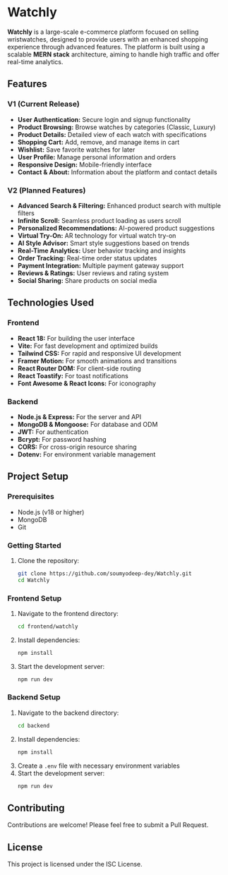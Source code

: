 # Watchly

**Watchly** is a large-scale e-commerce platform focused on selling wristwatches, designed to provide users with an enhanced shopping experience through advanced features. The platform is built using a scalable **MERN stack** architecture, aiming to handle high traffic and offer real-time analytics.

## Features

### V1 (Current Release)
- **User Authentication:** Secure login and signup functionality
- **Product Browsing:** Browse watches by categories (Classic, Luxury)
- **Product Details:** Detailed view of each watch with specifications
- **Shopping Cart:** Add, remove, and manage items in cart
- **Wishlist:** Save favorite watches for later
- **User Profile:** Manage personal information and orders
- **Responsive Design:** Mobile-friendly interface
- **Contact & About:** Information about the platform and contact details

### V2 (Planned Features)
- **Advanced Search & Filtering:** Enhanced product search with multiple filters
- **Infinite Scroll:** Seamless product loading as users scroll
- **Personalized Recommendations:** AI-powered product suggestions
- **Virtual Try-On:** AR technology for virtual watch try-on
- **AI Style Advisor:** Smart style suggestions based on trends
- **Real-Time Analytics:** User behavior tracking and insights
- **Order Tracking:** Real-time order status updates
- **Payment Integration:** Multiple payment gateway support
- **Reviews & Ratings:** User reviews and rating system
- **Social Sharing:** Share products on social media

## Technologies Used

### Frontend
- **React 18:** For building the user interface
- **Vite:** For fast development and optimized builds
- **Tailwind CSS:** For rapid and responsive UI development
- **Framer Motion:** For smooth animations and transitions
- **React Router DOM:** For client-side routing
- **React Toastify:** For toast notifications
- **Font Awesome & React Icons:** For iconography

### Backend
- **Node.js & Express:** For the server and API
- **MongoDB & Mongoose:** For database and ODM
- **JWT:** For authentication
- **Bcrypt:** For password hashing
- **CORS:** For cross-origin resource sharing
- **Dotenv:** For environment variable management

## Project Setup

### Prerequisites
- Node.js (v18 or higher)
- MongoDB
- Git

### Getting Started
1. Clone the repository:
   ```bash
   git clone https://github.com/soumyodeep-dey/Watchly.git
   cd Watchly
   ```

### Frontend Setup
1. Navigate to the frontend directory:
   ```bash
   cd frontend/watchly
   ```
2. Install dependencies:
   ```bash
   npm install
   ```
3. Start the development server:
   ```bash
   npm run dev
   ```

### Backend Setup
1. Navigate to the backend directory:
   ```bash
   cd backend
   ```
2. Install dependencies:
   ```bash
   npm install
   ```
3. Create a `.env` file with necessary environment variables
4. Start the development server:
   ```bash
   npm run dev
   ```

## Contributing

Contributions are welcome! Please feel free to submit a Pull Request.

## License

This project is licensed under the ISC License.
